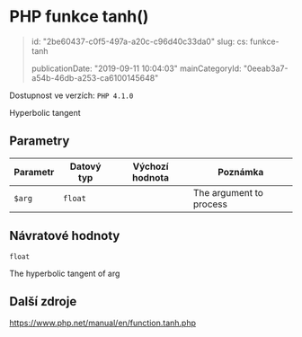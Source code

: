 PHP funkce tanh()
=================

> id: "2be60437-c0f5-497a-a20c-c96d40c33da0"
> slug:
> 	cs: funkce-tanh
>
> publicationDate: "2019-09-11 10:04:03"
> mainCategoryId: "0eeab3a7-a54b-46db-a253-ca6100145648"

Dostupnost ve verzích: `PHP 4.1.0`

Hyperbolic tangent


Parametry
--------------

| Parametr | Datový typ | Výchozí hodnota | Poznámka |
|-----|-----|-----|-----|
| `$arg` | `float` |  | The argument to process |


Návratové hodnoty
----------------

`float`

The hyperbolic tangent of arg

Další zdroje
------------

https://www.php.net/manual/en/function.tanh.php
